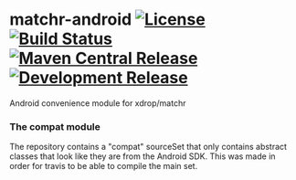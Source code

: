 # matchr-android [![License](https://img.shields.io/badge/License-Apache%202.0-blue.svg)](https://opensource.org/licenses/Apache-2.0) [![Build Status](https://travis-ci.com/burdoto/matchr-android.svg?branch=master)](https://travis-ci.com/burdoto/matchr-android) [![Maven Central Release](https://maven-badges.herokuapp.com/maven-central/de.kaleidox/matchr-android/badge.svg)](https://maven-badges.herokuapp.com/maven-central/de.kaleidox/matchr-android) [![Development Release](https://jitpack.io/v/burdoto/matchr-android.svg)](https://jitpack.io/#burdoto/matchr-android)

Android convenience module for xdrop/matchr

### The compat module
The repository contains a "compat" sourceSet that only contains abstract classes that look like they are from the Android SDK.
This was made in order for travis to be able to compile the main set.
